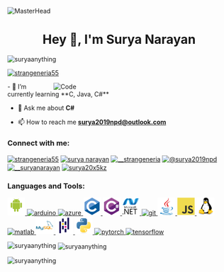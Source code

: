 ![MasterHead](https://github.com/SuryaAnything/SuryaAnything/assets/86056196/041f1edc-c6bd-4b74-83f2-701b26cb8526)
<h1 align="center">Hey 👋, I'm Surya Narayan</h1>
<p align="left"> <img src="https://komarev.com/ghpvc/?username=suryaanything&label=Profile%20views&color=0e75b6&style=flat" alt="suryaanything" /> </p>
<p align="left"> <a href="https://twitter.com/strangeneria55" target="blank"><img src="https://img.shields.io/twitter/follow/strangeneria55?logo=twitter&style=for-the-badge" alt="strangeneria55" /></a> </p>

<img align="right" alt="Code" width="400" src="https://media.tenor.com/NOYF3f82b_gAAAAC/programmer.gif">
- 🌱 I’m currently learning **C, Java, C#**

- 💬 Ask me about **C#**

- 📫 How to reach me **surya2019npd@outlook.com**

<h3 align="left">Connect with me:</h3>
<p align="left">
<a href="https://twitter.com/strangeneria55" target="blank"><img align="center" src="https://raw.githubusercontent.com/rahuldkjain/github-profile-readme-generator/master/src/images/icons/Social/twitter.svg" alt="strangeneria55" height="30" width="40" /></a>
<a href="https://linkedin.com/in/surya narayan" target="blank"><img align="center" src="https://raw.githubusercontent.com/rahuldkjain/github-profile-readme-generator/master/src/images/icons/Social/linked-in-alt.svg" alt="surya narayan" height="30" width="40" /></a>
<a href="https://instagram.com/__strangeneria" target="blank"><img align="center" src="https://raw.githubusercontent.com/rahuldkjain/github-profile-readme-generator/master/src/images/icons/Social/instagram.svg" alt="__strangeneria" height="30" width="40" /></a>
<a href="https://www.hackerrank.com/@surya2019npd" target="blank"><img align="center" src="https://raw.githubusercontent.com/rahuldkjain/github-profile-readme-generator/master/src/images/icons/Social/hackerrank.svg" alt="@surya2019npd" height="30" width="40" /></a>
<a href="https://www.leetcode.com/__suryanarayan" target="blank"><img align="center" src="https://raw.githubusercontent.com/rahuldkjain/github-profile-readme-generator/master/src/images/icons/Social/leet-code.svg" alt="__suryanarayan" height="30" width="40" /></a>
<a href="https://auth.geeksforgeeks.org/user/surya20x5kz" target="blank"><img align="center" src="https://raw.githubusercontent.com/rahuldkjain/github-profile-readme-generator/master/src/images/icons/Social/geeks-for-geeks.svg" alt="surya20x5kz" height="30" width="40" /></a>
</p>

<h3 align="left">Languages and Tools:</h3>
<p align="left"> <a href="https://developer.android.com" target="_blank" rel="noreferrer"> <img src="https://raw.githubusercontent.com/devicons/devicon/master/icons/android/android-original-wordmark.svg" alt="android" width="40" height="40"/> </a> <a href="https://www.arduino.cc/" target="_blank" rel="noreferrer"> <img src="https://cdn.worldvectorlogo.com/logos/arduino-1.svg" alt="arduino" width="40" height="40"/> </a> <a href="https://azure.microsoft.com/en-in/" target="_blank" rel="noreferrer"> <img src="https://www.vectorlogo.zone/logos/microsoft_azure/microsoft_azure-icon.svg" alt="azure" width="40" height="40"/> </a> <a href="https://www.cprogramming.com/" target="_blank" rel="noreferrer"> <img src="https://raw.githubusercontent.com/devicons/devicon/master/icons/c/c-original.svg" alt="c" width="40" height="40"/> </a> <a href="https://www.w3schools.com/cs/" target="_blank" rel="noreferrer"> <img src="https://raw.githubusercontent.com/devicons/devicon/master/icons/csharp/csharp-original.svg" alt="csharp" width="40" height="40"/> </a> <a href="https://dotnet.microsoft.com/" target="_blank" rel="noreferrer"> <img src="https://raw.githubusercontent.com/devicons/devicon/master/icons/dot-net/dot-net-original-wordmark.svg" alt="dotnet" width="40" height="40"/> </a> <a href="https://git-scm.com/" target="_blank" rel="noreferrer"> <img src="https://www.vectorlogo.zone/logos/git-scm/git-scm-icon.svg" alt="git" width="40" height="40"/> </a> <a href="https://www.java.com" target="_blank" rel="noreferrer"> <img src="https://raw.githubusercontent.com/devicons/devicon/master/icons/java/java-original.svg" alt="java" width="40" height="40"/> </a> <a href="https://developer.mozilla.org/en-US/docs/Web/JavaScript" target="_blank" rel="noreferrer"> <img src="https://raw.githubusercontent.com/devicons/devicon/master/icons/javascript/javascript-original.svg" alt="javascript" width="40" height="40"/> </a> <a href="https://www.linux.org/" target="_blank" rel="noreferrer"> <img src="https://raw.githubusercontent.com/devicons/devicon/master/icons/linux/linux-original.svg" alt="linux" width="40" height="40"/> </a> <a href="https://www.mathworks.com/" target="_blank" rel="noreferrer"> <img src="https://upload.wikimedia.org/wikipedia/commons/2/21/Matlab_Logo.png" alt="matlab" width="40" height="40"/> </a> <a href="https://www.mysql.com/" target="_blank" rel="noreferrer"> <img src="https://raw.githubusercontent.com/devicons/devicon/master/icons/mysql/mysql-original-wordmark.svg" alt="mysql" width="40" height="40"/> </a> <a href="https://pandas.pydata.org/" target="_blank" rel="noreferrer"> <img src="https://raw.githubusercontent.com/devicons/devicon/2ae2a900d2f041da66e950e4d48052658d850630/icons/pandas/pandas-original.svg" alt="pandas" width="40" height="40"/> </a> <a href="https://www.python.org" target="_blank" rel="noreferrer"> <img src="https://raw.githubusercontent.com/devicons/devicon/master/icons/python/python-original.svg" alt="python" width="40" height="40"/> </a> <a href="https://pytorch.org/" target="_blank" rel="noreferrer"> <img src="https://www.vectorlogo.zone/logos/pytorch/pytorch-icon.svg" alt="pytorch" width="40" height="40"/> </a> <a href="https://www.tensorflow.org" target="_blank" rel="noreferrer"> <img src="https://www.vectorlogo.zone/logos/tensorflow/tensorflow-icon.svg" alt="tensorflow" width="40" height="40"/> </a> </p>

<p><img align="left" src="https://github-readme-stats.vercel.app/api/top-langs?username=suryaanything&show_icons=true&locale=en&layout=compact" alt="suryaanything" /></p>

<p>&nbsp;<img align="center" src="https://github-readme-stats.vercel.app/api?username=suryaanything&show_icons=true&locale=en" alt="suryaanything" /></p>

<p><img align="center" src="https://github-readme-streak-stats.herokuapp.com/?user=suryaanything&" alt="suryaanything" /></p>
